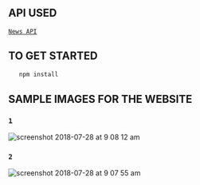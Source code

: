 
## API USED 

[`News API`](https://newsapi.org/)

## TO GET STARTED

```sh 
   npm install
```

## SAMPLE IMAGES FOR THE WEBSITE

### `1`
![screenshot 2018-07-28 at 9 08 12 am](https://user-images.githubusercontent.com/16745006/43352730-bfff4cdc-9245-11e8-8a53-311546361fb6.png)

### `2`
![screenshot 2018-07-28 at 9 07 55 am](https://user-images.githubusercontent.com/16745006/43352731-c0306894-9245-11e8-9286-be7192f6f5e3.png)
